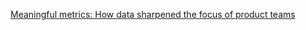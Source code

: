 [Meaningful metrics: How data sharpened the focus of product teams](https://blog.duolingo.com/growth-model-duolingo/)